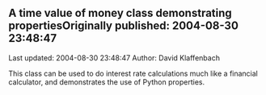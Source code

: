 ## A time value of money class demonstrating propertiesOriginally published: 2004-08-30 23:48:47 
Last updated: 2004-08-30 23:48:47 
Author: David Klaffenbach 
 
This class can be used to do interest rate calculations much like a financial calculator, and demonstrates the use of Python properties.